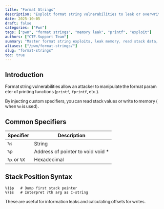 ```yaml
---
title: "Format Strings"
description: "Exploit format string vulnerabilities to leak or overwrite memory using positional parameters with printf-style specifiers."
date: 2025-10-05
draft: false
categories: ["Pwn"]
tags: ["pwn", "format strings", "memory leak", "printf", "exploit"]
authors: ["CTF.Support Team"]
summary: "Master format string exploits, leak memory, read stack data, and overwrite values using printf-style vulnerabilities."
aliases: ["/pwn/format-strings/"]
slug: "format-strings"
toc: true
---
```


## Introduction

Format string vulnerabilities allow an attacker to manipulate the format parameter of printing functions (`printf`, `fprintf`, etc.).

By injecting custom specifiers, you can read stack values or write to memory (when `%n` is used).

## Common Specifiers

| Specifier    | Description                       |
|--------------|-----------------------------------|
| `%s`         | String                            |
| `%p`         | Address of pointer to void void * |
| `%x` or `%X` | Hexadecimal                       |

## Stack Position Syntax

```text
%1$p   # Dump first stack pointer
%7$s   # Interpret 7th arg as C‑string
```

These are useful for information leaks and calculating offsets for writes.

